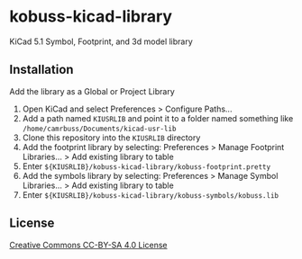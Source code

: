 # kobuss-kicad-library

KiCad 5.1 Symbol, Footprint, and 3d model library

## Installation

Add the library as a Global or Project Library

1. Open KiCad and select Preferences > Configure Paths...
2. Add a path named `KIUSRLIB` and point it to a folder named something like `/home/camrbuss/Documents/kicad-usr-lib`
3. Clone this repository into the `KIUSRLIB` directory  
4. Add the footprint library by selecting: Preferences > Manage Footprint Libraries... > Add existing library to table
5. Enter `${KIUSRLIB}/kobuss-kicad-library/kobuss-footprint.pretty`
6. Add the symbols library by selecting: Preferences > Manage Symbol Libraries... > Add existing library to table
7. Enter `${KIUSRLIB}/kobuss-kicad-library/kobuss-symbols/kobuss.lib`

## License

[Creative Commons CC-BY-SA 4.0 License](https://creativecommons.org/licenses/by-sa/4.0/legalcode)
